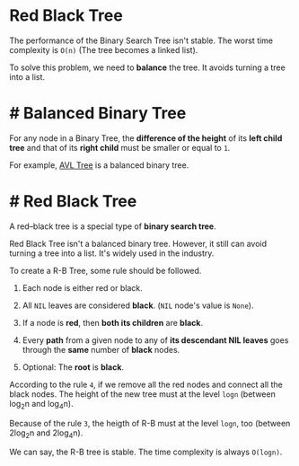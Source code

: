 #  Red Black Tree

The performance of the Binary Search Tree isn't stable. The worst time complexity is `O(n)` (The tree becomes a linked list).

To solve this problem, we need to **balance** the tree. It avoids turning a tree into a list.


# #  Balanced Binary Tree

For any node in a Binary Tree, the **difference of the height** of its **left child tree** and that of its **right child** must be smaller or equal to `1`.

For example, [AVL Tree](https://en.wikipedia.org/wiki/AVL_tree) is a balanced binary tree.


# #  Red Black Tree

A red–black tree is a special type of **binary search tree**.

Red Black Tree isn't a balanced binary tree. However, it still can avoid turning a tree into a list. It's widely used in the industry.

To create a R-B Tree, some rule should be followed.

1. Each node is either red or black.

2. All `NIL` leaves are considered **black**. (`NIL` node's value is `None`).

3. If a node is **red**, then **both its children** are **black**.

4. Every **path** from a given node to any of **its descendant NIL leaves** goes through the **same** number of **black** nodes.

5. Optional: The **root** is **black**.

According to the rule `4`, if we remove all the red nodes and connect all the black nodes. The height of the new tree must at the level `logn` (between log<sub>2</sub>n and log<sub>4</sub>n).

Because of the rule `3`, the heigth of R-B must at the level `logn`, too (between 2log<sub>2</sub>n and 2log<sub>4</sub>n).

We can say, the R-B tree is stable. The time complexity is always `O(logn)`.